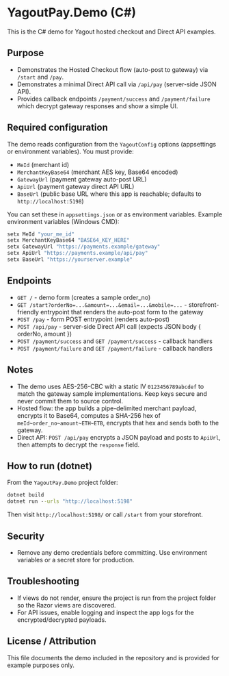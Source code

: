 YagoutPay.Demo (C#)
====================

This is the C# demo for Yagout hosted checkout and Direct API examples.

Purpose
-------
- Demonstrates the Hosted Checkout flow (auto-post to gateway) via `/start` and `/pay`.
- Demonstrates a minimal Direct API call via `/api/pay` (server-side JSON API).
- Provides callback endpoints `/payment/success` and `/payment/failure` which decrypt gateway responses and show a simple UI.

Required configuration
----------------------
The demo reads configuration from the `YagoutConfig` options (appsettings or environment variables). You must provide:

- `MeId` (merchant id)
- `MerchantKeyBase64` (merchant AES key, Base64 encoded)
- `GatewayUrl` (payment gateway auto-post URL)
- `ApiUrl` (payment gateway direct API URL)
- `BaseUrl` (public base URL where this app is reachable; defaults to `http://localhost:5198`)

You can set these in `appsettings.json` or as environment variables. Example environment variables (Windows CMD):

```powershell
setx MeId "your_me_id"
setx MerchantKeyBase64 "BASE64_KEY_HERE"
setx GatewayUrl "https://payments.example/gateway"
setx ApiUrl "https://payments.example/api/pay"
setx BaseUrl "https://yourserver.example"
```

Endpoints
---------
- `GET /` - demo form (creates a sample order_no)
- `GET /start?orderNo=...&amount=...&email=...&mobile=...` - storefront-friendly entrypoint that renders the auto-post form to the gateway
- `POST /pay` - form POST entrypoint (renders auto-post)
- `POST /api/pay` - server-side Direct API call (expects JSON body { orderNo, amount })
- `POST /payment/success` and `GET /payment/success` - callback handlers
- `POST /payment/failure` and `GET /payment/failure` - callback handlers

Notes
-----
- The demo uses AES-256-CBC with a static IV `0123456789abcdef` to match the gateway sample implementations. Keep keys secure and never commit them to source control.
- Hosted flow: the app builds a pipe-delimited merchant payload, encrypts it to Base64, computes a SHA-256 hex of `meId~order_no~amount~ETH~ETB`, encrypts that hex and sends both to the gateway.
- Direct API: `POST /api/pay` encrypts a JSON payload and posts to `ApiUrl`, then attempts to decrypt the `response` field.

How to run (dotnet)
--------------------
From the `YagoutPay.Demo` project folder:

```cmd
dotnet build
dotnet run --urls "http://localhost:5198"
```

Then visit `http://localhost:5198/` or call `/start` from your storefront.

Security
--------
- Remove any demo credentials before committing. Use environment variables or a secret store for production.

Troubleshooting
---------------
- If views do not render, ensure the project is run from the project folder so the Razor views are discovered.
- For API issues, enable logging and inspect the app logs for the encrypted/decrypted payloads.

License / Attribution
---------------------
This file documents the demo included in the repository and is provided for example purposes only.
